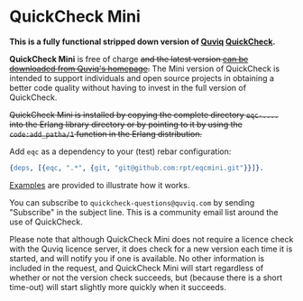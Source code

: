 # QuickCheck Mini

**This is a fully functional stripped down version of [Quviq][quviq]
[QuickCheck][flyer].**

**QuickCheck Mini** is free of charge ~~and the latest version [can be
downloaded from Quviq's homepage][eqcmini].~~ The Mini version of
QuickCheck is intended to support individuals and open source projects
in obtaining a better code quality without having to invest in the
full version of QuickCheck.

~~QuickCheck Mini is installed by copying the complete directory
`eqc-....` into the Erlang library directory or by pointing to it by
using the `code:add_patha/1` function in the Erlang distribution.~~

Add `eqc` as a dependency to your (test) rebar configuration:

``` erlang
{deps, [{eqc, ".*", {git, "git@github.com:rpt/eqcmini.git"}}]}.
```

[Examples](examples) are provided to illustrate how it works.

You can subscribe to `quickcheck-questions@quviq.com` by sending
"Subscribe" in the subject line. This is a community email list around
the use of QuickCheck.

Please note that although QuickCheck Mini does not require a licence
check with the Quviq licence server, it does check for a new version
each time it is started, and will notify you if one is available. No
other information is included in the request, and QuickCheck Mini will
start regardless of whether or not the version check succeeds, but
(because there is a short time-out) will start slightly more quickly
when it succeeds.

[eqcmini]: http://quviq.com/downloads/eqcmini.zip
[quviq]: http://quviq.com/index.html
[flyer]: http://quviq.com/documents/QuviqFlyer.pdf

